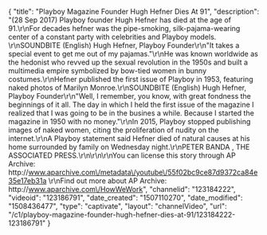 {
    "title": "Playboy Magazine Founder Hugh Hefner Dies At 91",
    "description": "(28 Sep 2017) Playboy founder Hugh Hefner has died at the age of 91.\r\nFor decades hefner was the pipe-smoking, silk-pajama-wearing center of a constant party with celebrities and Playboy models. \r\nSOUNDBITE (English) Hugh Hefner, Playboy Founder\r\n\"It takes a special event to get me out of my pajamas.\"\r\nHe was known worldwide as the hedonist who revved up the sexual revolution in the 1950s and built a multimedia empire symbolized by bow-tied women in bunny costumes.\r\nHefner published the first issue of Playboy in 1953, featuring naked photos of Marilyn Monroe.\r\nSOUNDBITE (English) Hugh Hefner, Playboy Founder\r\n\"Well, I remember, you know, with great fondness the beginnings of it all. The day in which I held the first issue of the magazine I realized that I was going to be in the busines a while. Because I started the magazine in 1950 with no money.\"\r\nIn 2015, Playboy stopped publishing images of naked women, citing the proliferation of nudity on the internet.\r\nA Playboy statement said Hefner died of natural causes at his home surrounded by family on Wednesday night.\r\nPETER BANDA , THE ASSOCIATED PRESS.\r\n\r\n\r\nYou can license this story through AP Archive: http:\/\/www.aparchive.com\/metadata\/youtube\/55f02bc9ce87d9372ca84e35e17eb31a \r\nFind out more about AP Archive: http:\/\/www.aparchive.com\/HowWeWork",
    "channelid": "123184222",
    "videoid": "123186791",
    "date_created": "1507110270",
    "date_modified": "1508436477",
    "type": "captivate",
    "layout": "channelVideo",
    "url": "\/c1\/playboy-magazine-founder-hugh-hefner-dies-at-91\/123184222-123186791"
}